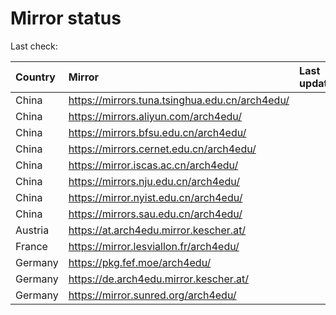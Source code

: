 <script src="./time.js"></script>
# Mirror status
Last check: <script type="text/javascript">localize(1721748123.1984);</script>

|Country|Mirror|Last update|
|:------|:-----|:----------|
|China|https://mirrors.tuna.tsinghua.edu.cn/arch4edu/|<script type="text/javascript">localize(1721716512);</script>|
|China|https://mirrors.aliyun.com/arch4edu/|<script type="text/javascript">localize(1721716512);</script>|
|China|https://mirrors.bfsu.edu.cn/arch4edu/|<script type="text/javascript">localize(1721716512);</script>|
|China|https://mirrors.cernet.edu.cn/arch4edu/|<script type="text/javascript">localize(1721716512);</script>|
|China|https://mirror.iscas.ac.cn/arch4edu/|<script type="text/javascript">localize(1721716512);</script>|
|China|https://mirrors.nju.edu.cn/arch4edu/|<script type="text/javascript">localize(1721673297);</script>|
|China|https://mirror.nyist.edu.cn/arch4edu/|<script type="text/javascript">localize(1721716512);</script>|
|China|https://mirrors.sau.edu.cn/arch4edu/|<script type="text/javascript">localize(1721716512);</script>|
|Austria|https://at.arch4edu.mirror.kescher.at/|<script type="text/javascript">localize(1721716512);</script>|
|France|https://mirror.lesviallon.fr/arch4edu/|<script type="text/javascript">localize(1721716512);</script>|
|Germany|https://pkg.fef.moe/arch4edu/|<script type="text/javascript">localize(1721716512);</script>|
|Germany|https://de.arch4edu.mirror.kescher.at/|<script type="text/javascript">localize(1721716512);</script>|
|Germany|https://mirror.sunred.org/arch4edu/|<script type="text/javascript">localize(1721716512);</script>|

<script src="./tablefilter/tablefilter.js"></script>
<script src="./table.js"></script>